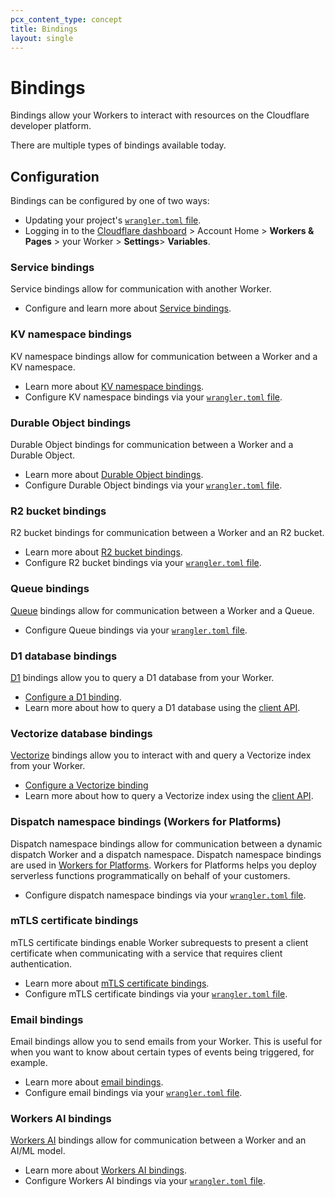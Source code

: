 ```yaml
---
pcx_content_type: concept
title: Bindings
layout: single
---
```


# Bindings

Bindings allow your Workers to interact with resources on the Cloudflare developer platform.

There are multiple types of bindings available today.

## Configuration

Bindings can be configured by one of two ways:

* Updating your project's [`wrangler.toml` file](/workers/wrangler/configuration/#bindings).
* Logging in to the [Cloudflare dashboard](https://dash.Khulnasoft.com) > Account Home > **Workers & Pages** > your Worker > **Settings**> **Variables**.

### Service bindings

Service bindings allow for communication with another Worker.

* Configure and learn more about [Service bindings](/workers/configuration/bindings/about-service-bindings/).

### KV namespace bindings

KV namespace bindings allow for communication between a Worker and a KV namespace.

* Learn more about [KV namespace bindings](/kv/learning/kv-bindings/).
* Configure KV namespace bindings via your [`wrangler.toml` file](/workers/wrangler/configuration/#kv-namespaces).

### Durable Object bindings

Durable Object bindings for communication between a Worker and a Durable Object.

* Learn more about [Durable Object bindings](/durable-objects/how-to/access-durable-object-from-a-worker/).
* Configure Durable Object bindings via your [`wrangler.toml` file](/workers/wrangler/configuration/#durable-objects).

### R2 bucket bindings

R2 bucket bindings for communication between a Worker and an R2 bucket.

* Learn more about [R2 bucket bindings](/r2/api/workers/workers-api-reference/#create-a-binding).
* Configure R2 bucket bindings via your [`wrangler.toml` file](/workers/wrangler/configuration/#r2-buckets).

### Queue bindings

[Queue](/queues) bindings allow for communication between a Worker and a Queue.

* Configure Queue bindings via your [`wrangler.toml` file](/queues/platform/configuration/).

### D1 database bindings

[D1](/d1) bindings allow you to query a D1 database from your Worker.

* [Configure a D1 binding](/d1/get-started/#3-bind-your-worker-to-your-d1-database).
* Learn more about how to query a D1 database using the [client API](/d1/platform/client-api/).

### Vectorize database bindings

[Vectorize](/vectorize/) bindings allow you to interact with and query a Vectorize index from your Worker.

* [Configure a Vectorize binding](/vectorize/get-started/)
* Learn more about how to query a Vectorize index using the [client API](/vectorize/platform/client-api/).

### Dispatch namespace bindings (Workers for Platforms)

Dispatch namespace bindings allow for communication between a dynamic dispatch Worker and a dispatch namespace. Dispatch namespace bindings are used in [Workers for Platforms](/cloudflare-for-platforms/workers-for-platforms/). Workers for Platforms helps you deploy serverless functions programmatically on behalf of your customers.

* Configure dispatch namespace bindings via your [`wrangler.toml` file](/cloudflare-for-platforms/workers-for-platforms/get-started/dynamic-dispatch/).

### mTLS certificate bindings

mTLS certificate bindings enable Worker subrequests to present a client certificate when communicating with a service that requires client authentication.

* Learn more about [mTLS certificate bindings](/workers/runtime-apis/mtls/).
* Configure mTLS certificate bindings via your [`wrangler.toml` file](/workers/wrangler/configuration/#mtls-certificates).

### Email bindings

Email bindings allow you to send emails from your Worker. This is useful for when you want to know about certain types of events being triggered, for example.

- Learn more about [email bindings](/email-routing/email-workers/send-email-workers/).
- Configure email bindings via your [`wrangler.toml` file](/workers/wrangler/configuration/#email-bindings).

### Workers AI bindings

[Workers AI](/workers-ai/) bindings allow for communication between a Worker and an AI/ML model.

* Learn more about [Workers AI bindings](/workers-ai/).
* Configure Workers AI bindings via your [`wrangler.toml` file](/workers-ai/get-started/workers-wrangler/#2-connect-your-worker-to-workers-ai).